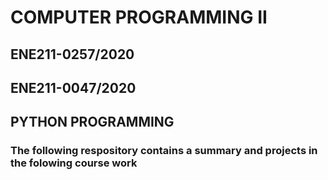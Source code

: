 # 
 <h1> COMPUTER PROGRAMMING II </h1>
 <h2> ENE211-0257/2020</h2>
 <h2> ENE211-0047/2020</h2>
<h2> PYTHON PROGRAMMING</h2>
<h3> The following respository contains a summary and projects in the folowing course work </h3>

